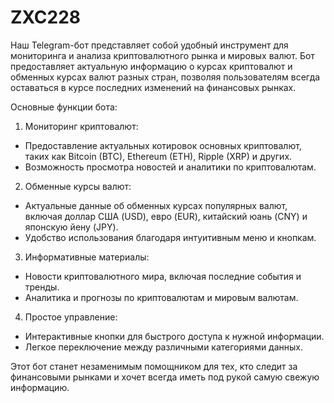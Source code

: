 # ZXC228
Наш Telegram-бот представляет собой удобный инструмент для мониторинга и анализа криптовалютного рынка и мировых валют. Бот предоставляет актуальную информацию о курсах криптовалют и обменных курсах валют разных стран, позволяя пользователям всегда оставаться в курсе последних изменений на финансовых рынках.

 Основные функции бота:

1. Мониторинг криптовалют:
- Предоставление актуальных котировок основных криптовалют, таких как Bitcoin (BTC), Ethereum (ETH), Ripple (XRP) и других.
- Возможность просмотра новостей и аналитики по криптовалютам.

2. Обменные курсы валют:
- Актуальные данные об обменных курсах популярных валют, включая доллар США (USD), евро (EUR), китайский юань (CNY) и японскую йену (JPY).
- Удобство использования благодаря интуитивным меню и кнопкам.

3. Информативные материалы:
- Новости криптовалютного мира, включая последние события и тренды.
- Аналитика и прогнозы по криптовалютам и мировым валютам.

4. Простое управление:
- Интерактивные кнопки для быстрого доступа к нужной информации.
- Легкое переключение между различными категориями данных.

Этот бот станет незаменимым помощником для тех, кто следит за финансовыми рынками и хочет всегда иметь под рукой самую свежую информацию.
